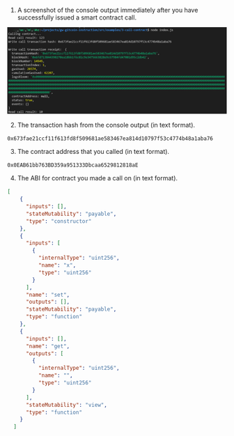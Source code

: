 1. A screenshot of the console output immediately after you have successfully issued a smart contract call.

![issue](./issue.png)

2. The transaction hash from the console output (in text format).

```
0x673fae21ccf11f613fd8f509681ae583467ea814d10797f53c4774b48a1aba76
```

3. The contract address that you called (in text format).

```
0x0EAB61bb763BD359a951333Dbcaa6529812818aE
```

4. The ABI for contract you made a call on (in text format).
```json
[
    {
      "inputs": [],
      "stateMutability": "payable",
      "type": "constructor"
    },
    {
      "inputs": [
        {
          "internalType": "uint256",
          "name": "x",
          "type": "uint256"
        }
      ],
      "name": "set",
      "outputs": [],
      "stateMutability": "payable",
      "type": "function"
    },
    {
      "inputs": [],
      "name": "get",
      "outputs": [
        {
          "internalType": "uint256",
          "name": "",
          "type": "uint256"
        }
      ],
      "stateMutability": "view",
      "type": "function"
    }
  ]
```